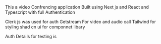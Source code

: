 This a video Confrencing application Built using Next js and React and Typescript  with full Authentication 

Clerk js was used for auth 
Getstream For video and audio call
Tailwind for styling 
shad cn ui for componnet libary 



Auth Details for testing is 
